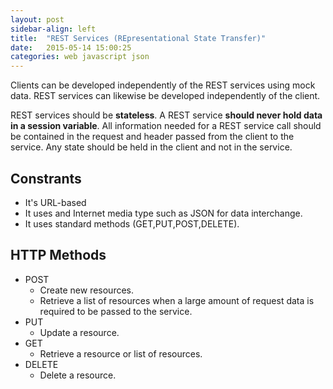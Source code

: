 ```yaml
---
layout: post
sidebar-align: left
title:  "REST Services (REpresentational State Transfer)"
date:   2015-05-14 15:00:25
categories: web javascript json
---
```


Clients can be developed independently of the REST services using mock data. REST services can likewise be developed independently of the client.

REST services should be **stateless**. A REST service **should never hold data in a session variable**. All information needed for a REST service call should be contained in the request and header passed from the client to the service. Any state should be held in the client and not in the service.

## Constrants

* It's URL-based
* It uses and Internet media type such as JSON for data interchange.
* It uses standard methods (GET,PUT,POST,DELETE).

## HTTP Methods

* POST
    - Create new resources.
    - Retrieve a list of resources when a large amount of request data is required to be passed to the service.
* PUT
    - Update a resource.
* GET 
    - Retrieve a resource or list of resources.
* DELETE
    - Delete a resource.


